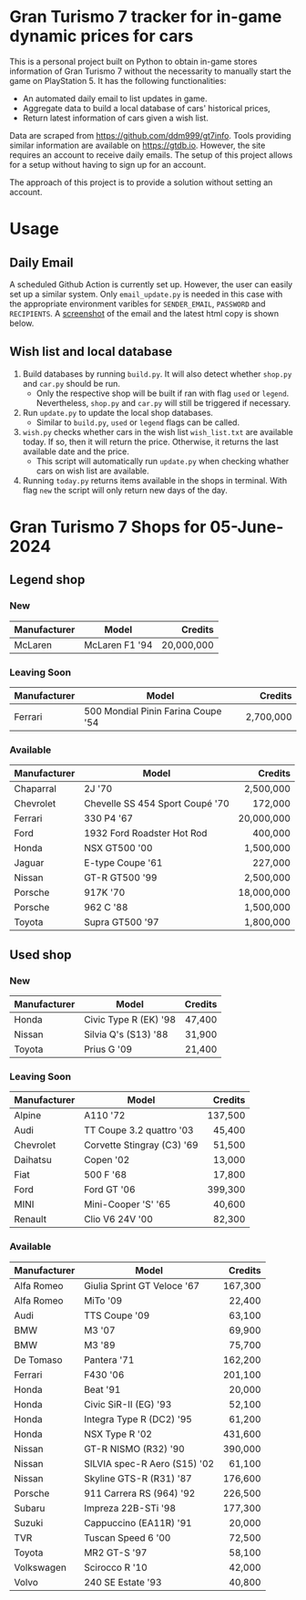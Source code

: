 # Gran Turismo 7 tracker for in-game dynamic prices for cars

This is a personal project built on Python to obtain in-game stores information of Gran Turismo 7 without the necessarity to manually start the game on PlayStation 5. It has the following functionalities:

- An automated daily email to list updates in game.
- Aggregate data to build a local database of cars' historical prices,
- Return latest information of cars given a wish list.

Data are scraped from https://github.com/ddm999/gt7info. Tools providing similar information are available on https://gtdb.io. However, the site requires an account to receive daily emails. The setup of this project allows for a setup without having to sign up for an account.

The approach of this project is to provide a solution without setting an account.

# Usage

## Daily Email

A scheduled Github Action is currently set up. However, the user can easily set up a similar system. Only `email_update.py` is needed in this case with the appropriate environment varibles for `SENDER_EMAIL`, `PASSWORD` and `RECIPIENTS`. A [screenshot](https://raw.githubusercontent.com/marcohoucheng/Gran-Turismo-7-Price-Tracker/main/data/email_screenshot.png) of the email and the latest html copy is shown below.

## Wish list and local database

1. Build databases by running `build.py`. It will also detect whether `shop.py` and `car.py` should be run.
    - Only the respective shop will be built if ran with flag `used` or `legend`. Nevertheless, `shop.py` and `car.py` will still be triggered if necessary.
2. Run `update.py` to update the local shop databases.
    - Similar to `build.py`, `used` or `legend` flags can be called.
3. `wish.py` checks whether cars in the wish list `wish_list.txt` are available today. If so, then it will return the price. Otherwise, it returns the last available date and the price.
    - This script will automatically run `update.py` when checking whather cars on wish list are available.
4. Running `today.py` returns items available in the shops in terminal. With flag `new` the script will only return new days of the day.


# Gran Turismo 7 Shops for 05-June-2024



## Legend shop

### New
 | Manufacturer | Model | Credits |
 | --- | --- | --: |
|McLaren|McLaren F1 '94|20,000,000|

### Leaving Soon
 | Manufacturer | Model | Credits |
 | --- | --- | --: |
|Ferrari|500 Mondial Pinin Farina Coupe '54|2,700,000|

### Available
 | Manufacturer | Model | Credits |
 | --- | --- | --: |
|Chaparral|2J '70|2,500,000|
|Chevrolet|Chevelle SS 454 Sport Coupé '70|172,000|
|Ferrari|330 P4 '67|20,000,000|
|Ford|1932 Ford Roadster Hot Rod|400,000|
|Honda|NSX GT500 '00|1,500,000|
|Jaguar|E-type Coupe '61|227,000|
|Nissan|GT-R GT500 '99|2,500,000|
|Porsche|917K '70|18,000,000|
|Porsche|962 C '88|1,500,000|
|Toyota|Supra GT500 '97|1,800,000|


## Used shop

### New
 | Manufacturer | Model | Credits |
 | --- | --- | --: |
|Honda|Civic Type R (EK) '98|47,400|
|Nissan|Silvia Q's (S13) '88|31,900|
|Toyota|Prius G '09|21,400|

### Leaving Soon
 | Manufacturer | Model | Credits |
 | --- | --- | --: |
|Alpine|A110 '72|137,500|
|Audi|TT Coupe 3.2 quattro '03|45,400|
|Chevrolet|Corvette Stingray (C3) '69|51,500|
|Daihatsu|Copen '02|13,000|
|Fiat|500 F '68|17,800|
|Ford|Ford GT '06|399,300|
|MINI|Mini-Cooper 'S' '65|40,600|
|Renault|Clio V6 24V '00|82,300|

### Available
 | Manufacturer | Model | Credits |
 | --- | --- | --: |
|Alfa Romeo|Giulia Sprint GT Veloce '67|167,300|
|Alfa Romeo|MiTo '09|22,400|
|Audi|TTS Coupe '09|63,100|
|BMW|M3 '07|69,900|
|BMW|M3 '89|75,700|
|De Tomaso|Pantera '71|162,200|
|Ferrari|F430 '06|201,100|
|Honda|Beat '91|20,000|
|Honda|Civic SiR-II (EG) '93|52,100|
|Honda|Integra Type R (DC2) '95|61,200|
|Honda|NSX Type R '02|431,600|
|Nissan|GT-R NISMO (R32) '90|390,000|
|Nissan|SILVIA spec-R Aero (S15) '02|61,100|
|Nissan|Skyline GTS-R (R31) '87|176,600|
|Porsche|911 Carrera RS (964) '92|226,500|
|Subaru|Impreza 22B-STi '98|177,300|
|Suzuki|Cappuccino (EA11R) '91|20,000|
|TVR|Tuscan Speed 6 '00|72,500|
|Toyota|MR2 GT-S '97|58,100|
|Volkswagen|Scirocco R '10|42,000|
|Volvo|240 SE Estate '93|40,800|
